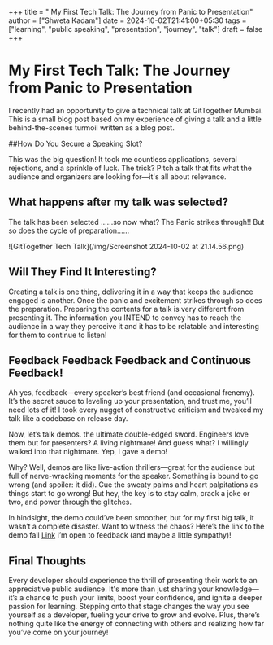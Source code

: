 +++
title = " My First Tech Talk: The Journey from Panic to Presentation"
author = ["Shweta Kadam"]
date = 2024-10-02T21:41:00+05:30
tags = ["learning", "public speaking", "presentation", "journey", "talk"]
draft = false
+++

# My First Tech Talk: The Journey from Panic to Presentation

I recently had an opportunity to give a technical talk at GitTogether Mumbai. This is a small blog post based on my experience of giving a talk and a little behind-the-scenes turmoil written as a blog post.

##How Do You Secure a Speaking Slot?

This was the big question! It took me countless applications, several rejections, and a sprinkle of luck. The trick? Pitch a talk that fits what the audience and organizers are looking for—it's all about relevance.

## What happens after my talk was selected?

The talk has been selected ......so now what?
The Panic strikes through!!
But so does the cycle of preparation......

![GitTogether Tech Talk](/img/Screenshot 2024-10-02 at 21.14.56.png)

## Will They Find It Interesting?

Creating a talk is one thing, delivering it in a way that keeps the audience engaged is another. 
Once the panic and excitement strikes through so does the preparation. Preparing the contents for a talk is very different from presenting it. The information you INTEND to convey has to reach the audience in a way they perceive it and it has to be relatable and interesting for them to continue to listen!

## Feedback Feedback Feedback and Continuous Feedback!

Ah yes, feedback—every speaker’s best friend (and occasional frenemy). It’s the secret sauce to leveling up your presentation, and trust me, you’ll need lots of it! I took every nugget of constructive criticism and tweaked my talk like a codebase on release day.

Now, let’s talk demos. the ultimate double-edged sword. Engineers love them but for presenters? A living nightmare! And guess what? I willingly walked into that nightmare. Yep, I gave a demo!


Why? Well, demos are like live-action thrillers—great for the audience but full of nerve-wracking moments for the speaker. Something is bound to go wrong (and spoiler: it did). Cue the sweaty palms and heart palpitations as things start to go wrong! But hey, the key is to stay calm, crack a joke or two, and power through the glitches.

In hindsight, the demo could’ve been smoother, but for my first big talk, it wasn’t a complete disaster. Want to witness the chaos? Here’s the link to the demo fail [Link](https://www.youtube.com/watch?v=j_D0SG0yMEk) I’m open to feedback (and maybe a little sympathy)!

## Final Thoughts
Every developer should experience the thrill of presenting their work to an appreciative public audience. It's more than just sharing your knowledge—it’s a chance to push your limits, boost your confidence, and ignite a deeper passion for learning. Stepping onto that stage changes the way you see yourself as a developer, fueling your drive to grow and evolve. Plus, there’s nothing quite like the energy of connecting with others and realizing how far you’ve come on your journey!

